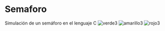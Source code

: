 # Semaforo
Simulación de un semáforo en el lenguaje C
![verde3](https://user-images.githubusercontent.com/19762166/213575137-60239fca-1679-4480-91fb-1983ebbc3ffb.PNG)
![amarillo3](https://user-images.githubusercontent.com/19762166/213575189-0ab6dbed-7326-467c-a383-476e8f01c176.PNG)
![rojo3](https://user-images.githubusercontent.com/19762166/213575222-74088001-164d-4f14-a1e5-4c9afeb3ee30.PNG)
